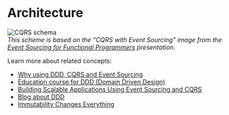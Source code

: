 # Architecture

![CQRS schema](https://user-images.githubusercontent.com/15689049/30436232-4932f952-9974-11e7-8e3d-575cc5de407e.png)  
_*This scheme is based on the "CQRS with Event Sourcing" image from the [Event Sourcing for Functional Programmers](http://danielwestheide.com/talks/flatmap2013/slides/#/) presentation.*_

Learn more about related concepts:

* [Why using DDD, CQRS and Event Sourcing](https://github.com/cer/event-sourcing-examples/wiki/WhyEventSourcing)  
* [Education course for DDD (Domain Driven Design)](http://cqrs.nu/)
* [Building Scalable Applications Using Event Sourcing and CQRS](https://medium.com/technology-learning/event-sourcing-and-cqrs-a-look-at-kafka-e0c1b90d17d8)
* [Blog about DDD](http://danielwhittaker.me/category/ddd/)
* [Immutability Changes Everything](http://cidrdb.org/cidr2015/Papers/CIDR15_Paper16.pdf)